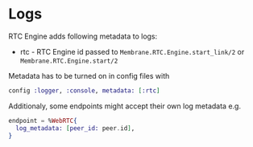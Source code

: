 # Logs

RTC Engine adds following metadata to logs:
* rtc - RTC Engine id passed to `Membrane.RTC.Engine.start_link/2` or `Membrane.RTC.Engine.start/2`

Metadata has to be turned on in config files with

```elixir
config :logger, :console, metadata: [:rtc]
```

Additionaly, some endpoints might accept their own log metadata e.g.

```elixir
endpoint = %WebRTC{
  log_metadata: [peer_id: peer.id],
}
```